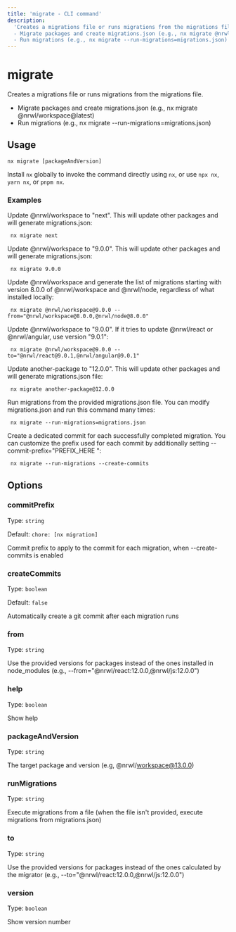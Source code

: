 ```yaml
---
title: 'migrate - CLI command'
description:
  'Creates a migrations file or runs migrations from the migrations file.
  - Migrate packages and create migrations.json (e.g., nx migrate @nrwl/workspace@latest)
  - Run migrations (e.g., nx migrate --run-migrations=migrations.json)'
---
```


# migrate

Creates a migrations file or runs migrations from the migrations file.

- Migrate packages and create migrations.json (e.g., nx migrate @nrwl/workspace@latest)
- Run migrations (e.g., nx migrate --run-migrations=migrations.json)

## Usage

```terminal
nx migrate [packageAndVersion]
```

Install `nx` globally to invoke the command directly using `nx`, or use `npx nx`, `yarn nx`, or `pnpm nx`.

### Examples

Update @nrwl/workspace to "next". This will update other packages and will generate migrations.json:

```terminal
 nx migrate next
```

Update @nrwl/workspace to "9.0.0". This will update other packages and will generate migrations.json:

```terminal
 nx migrate 9.0.0
```

Update @nrwl/workspace and generate the list of migrations starting with version 8.0.0 of @nrwl/workspace and @nrwl/node, regardless of what installed locally:

```terminal
 nx migrate @nrwl/workspace@9.0.0 --from="@nrwl/workspace@8.0.0,@nrwl/node@8.0.0"
```

Update @nrwl/workspace to "9.0.0". If it tries to update @nrwl/react or @nrwl/angular, use version "9.0.1":

```terminal
 nx migrate @nrwl/workspace@9.0.0 --to="@nrwl/react@9.0.1,@nrwl/angular@9.0.1"
```

Update another-package to "12.0.0". This will update other packages and will generate migrations.json file:

```terminal
 nx migrate another-package@12.0.0
```

Run migrations from the provided migrations.json file. You can modify migrations.json and run this command many times:

```terminal
 nx migrate --run-migrations=migrations.json
```

Create a dedicated commit for each successfully completed migration. You can customize the prefix used for each commit by additionally setting --commit-prefix="PREFIX_HERE ":

```terminal
 nx migrate --run-migrations --create-commits
```

## Options

### commitPrefix

Type: `string`

Default: `chore: [nx migration] `

Commit prefix to apply to the commit for each migration, when --create-commits is enabled

### createCommits

Type: `boolean`

Default: `false`

Automatically create a git commit after each migration runs

### from

Type: `string`

Use the provided versions for packages instead of the ones installed in node_modules (e.g., --from="@nrwl/react:12.0.0,@nrwl/js:12.0.0")

### help

Type: `boolean`

Show help

### packageAndVersion

Type: `string`

The target package and version (e.g, @nrwl/workspace@13.0.0)

### runMigrations

Type: `string`

Execute migrations from a file (when the file isn't provided, execute migrations from migrations.json)

### to

Type: `string`

Use the provided versions for packages instead of the ones calculated by the migrator (e.g., --to="@nrwl/react:12.0.0,@nrwl/js:12.0.0")

### version

Type: `boolean`

Show version number
